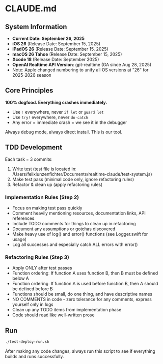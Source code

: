 # CLAUDE.md

## System Information
- **Current Date: September 26, 2025**
- **iOS 26** (Release Date: September 15, 2025)
- **iPadOS 26** (Release Date: September 15, 2025)
- **macOS 26 Tahoe** (Release Date: September 15, 2025)
- **Xcode 18** (Release Date: September 2025)
- **OpenAI Realtime API Version**: gpt-realtime (GA since Aug 28, 2025)
- Note: Apple changed numbering to unify all OS versions at "26" for 2025-2026 season

## Core Principles

**100% dogfood. Everything crashes immediately.**

- Use `!` everywhere, never `if let` or `guard let`
- Use `try!` everywhere, never `do-catch`
- Any error = immediate crash = we see it in the debugger

Always debug mode, always direct install. This is our tool.

## TDD Development

Each task = 3 commits:
1. Write test (test file is located in: /Users/felixlunzenfichter/Documents/realtime-claude/test-system.js)
2. Make test pass (minimal code only, ignore refactoring rules)
3. Refactor & clean up (apply refactoring rules)

### Implementation Rules (Step 2)
- Focus on making test pass quickly
- Comment heavily mentioning resources, documentation links, API references
- Include TODO comments for things to clean up in refactoring
- Document any assumptions or gotchas discovered
- Make heavy use of log() and error() functions (see Logger.swift for usage)
- Log all successes and especially catch ALL errors with error()

### Refactoring Rules (Step 3)
- Apply ONLY after test passes
- Function ordering: If function A uses function B, then B must be defined below A
- Function ordering: If function A is used before function B, then A should be defined before B
- Functions should be small, do one thing, and have descriptive names
- NO COMMENTS in code - zero tolerance for any comments, express yourself only in logs
- Clean up any TODO items from implementation phase
- Code should read like well-written prose

## Run

```bash
./test-deploy-run.sh
```

After making any code changes, always run this script to see if everything builds and runs successfully.

